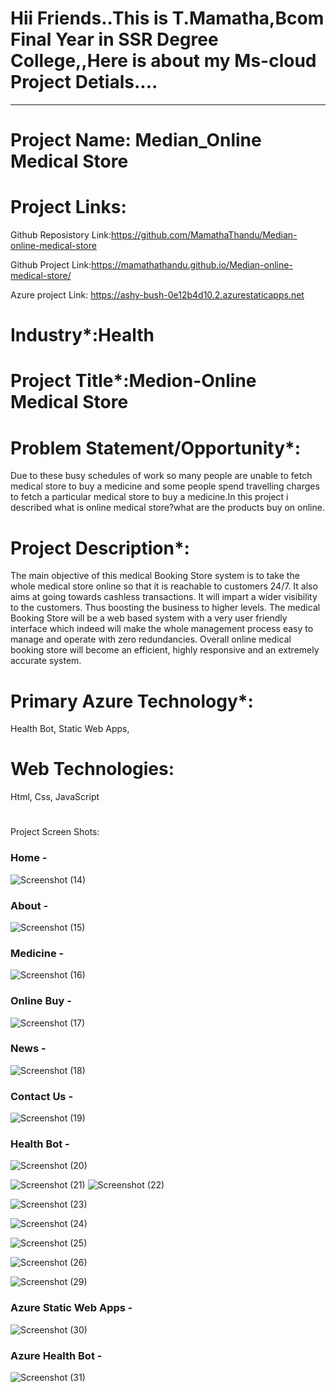 # Hii Friends..This is T.Mamatha,Bcom Final Year in SSR Degree College,,Here is about my Ms-cloud Project Detials....
----------------------------------------------------------------------------------------------------------------------------------------------------------------------

# Project Name: Median_Online Medical Store

# Project Links:

Github Reposistory Link:https://github.com/MamathaThandu/Median-online-medical-store

Github Project Link:https://mamathathandu.github.io/Median-online-medical-store/

Azure project Link: https://ashy-bush-0e12b4d10.2.azurestaticapps.net



# Industry*:Health

# Project Title*:Medion-Online Medical Store

# Problem Statement/Opportunity*:
Due to these busy schedules of work so many people are unable to fetch medical store to buy a medicine and some people spend travelling charges to fetch a particular medical store to buy a medicine.In this project i described what is online medical store?what are the products buy on online.

# Project Description*:
The main objective of this medical Booking Store system is to take the whole medical store online so that it is reachable to customers 24/7. It also aims at going towards cashless transactions. It will impart a wider visibility to the customers. Thus boosting the business to higher levels. The medical Booking Store will be a web based system with a very user friendly interface which indeed will make the whole management process easy to manage and operate with zero redundancies. Overall online medical booking store will become an efficient, highly responsive and an extremely accurate system.

# Primary Azure Technology*:
Health Bot, Static Web Apps,


# Web Technologies:
Html,
Css,
JavaScript

# 



Project Screen Shots:

### Home -

![Screenshot (14)](https://user-images.githubusercontent.com/114806453/209651563-5188a3b3-2ca8-43b4-9874-00d359f53269.png)










### About -

![Screenshot (15)](https://user-images.githubusercontent.com/114806453/209651575-20575277-1a7a-4df2-a70f-354afd87fd0e.png)















### Medicine -

![Screenshot (16)](https://user-images.githubusercontent.com/114806453/209651621-46f8f446-2795-41af-8830-7078851d4abc.png)



















### Online Buy -
![Screenshot (17)](https://user-images.githubusercontent.com/114806453/209652120-03067cd6-983c-4b4d-9b88-b51270138f9a.png)












### News -

![Screenshot (18)](https://user-images.githubusercontent.com/114806453/209651755-b11e5499-e5c6-4332-99ea-8acf38855747.png)












### Contact Us -

![Screenshot (19)](https://user-images.githubusercontent.com/114806453/209651732-4dbd75f8-b314-48da-9a45-21a04ecd203c.png)














### Health Bot -
![Screenshot (20)](https://user-images.githubusercontent.com/114806453/209651783-8fbd5e27-8d30-4f57-b942-7741c93d897c.png)

![Screenshot (21)](https://user-images.githubusercontent.com/114806453/209651793-95bdac71-99b0-4e96-80cd-216bd719e59e.png)
![Screenshot (22)](https://user-images.githubusercontent.com/114806453/209651800-eeda5ad9-bbbe-48c7-ae2d-7b844752f831.png)

![Screenshot (23)](https://user-images.githubusercontent.com/114806453/209651807-209fb6c6-e4e0-429b-9453-855221b8e74a.png)

![Screenshot (24)](https://user-images.githubusercontent.com/114806453/209651829-7a946d24-4bb5-42fe-bea2-129e822785fe.png)

![Screenshot (25)](https://user-images.githubusercontent.com/114806453/209651835-9386fb5e-c9ee-4633-bb34-02b24fb78456.png)

![Screenshot (26)](https://user-images.githubusercontent.com/114806453/209651849-d2e98c31-298f-4da1-84a3-85e1e9411e2a.png)

![Screenshot (29)](https://user-images.githubusercontent.com/114806453/209651877-a2fa4ed5-1069-46b0-a716-ea4b74f6a010.png)







### Azure Static Web Apps -

![Screenshot (30)](https://user-images.githubusercontent.com/114806453/209651887-ab35feff-5346-4664-ae1a-a6795e6c7b1e.png)















### Azure Health Bot -

![Screenshot (31)](https://user-images.githubusercontent.com/114806453/209651895-59a1ce93-0178-46b3-8bb4-57afaa2513d4.png)









